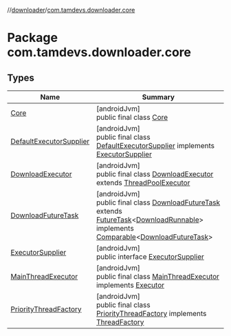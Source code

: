 //[downloader](../../index.md)/[com.tamdevs.downloader.core](index.md)

# Package com.tamdevs.downloader.core

## Types

| Name | Summary |
|---|---|
| [Core](-core/index.md) | [androidJvm]<br>public final class [Core](-core/index.md) |
| [DefaultExecutorSupplier](-default-executor-supplier/index.md) | [androidJvm]<br>public final class [DefaultExecutorSupplier](-default-executor-supplier/index.md) implements [ExecutorSupplier](-executor-supplier/index.md) |
| [DownloadExecutor](-download-executor/index.md) | [androidJvm]<br>public final class [DownloadExecutor](-download-executor/index.md) extends [ThreadPoolExecutor](https://developer.android.com/reference/kotlin/java/util/concurrent/ThreadPoolExecutor.html) |
| [DownloadFutureTask](-download-future-task/index.md) | [androidJvm]<br>public final class [DownloadFutureTask](-download-future-task/index.md) extends [FutureTask](https://developer.android.com/reference/kotlin/java/util/concurrent/FutureTask.html)&lt;[DownloadRunnable](../com.tamdevs.downloader.internal/-download-runnable/index.md)&gt; implements [Comparable](https://developer.android.com/reference/kotlin/java/lang/Comparable.html)&lt;[DownloadFutureTask](-download-future-task/index.md)&gt; |
| [ExecutorSupplier](-executor-supplier/index.md) | [androidJvm]<br>public interface [ExecutorSupplier](-executor-supplier/index.md) |
| [MainThreadExecutor](-main-thread-executor/index.md) | [androidJvm]<br>public final class [MainThreadExecutor](-main-thread-executor/index.md) implements [Executor](https://developer.android.com/reference/kotlin/java/util/concurrent/Executor.html) |
| [PriorityThreadFactory](-priority-thread-factory/index.md) | [androidJvm]<br>public final class [PriorityThreadFactory](-priority-thread-factory/index.md) implements [ThreadFactory](https://developer.android.com/reference/kotlin/java/util/concurrent/ThreadFactory.html) |
